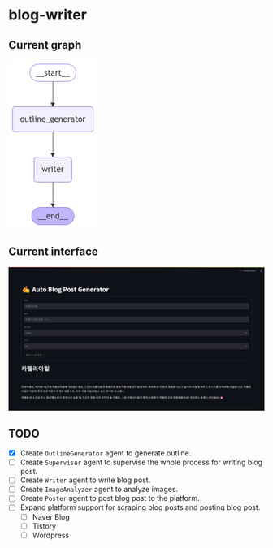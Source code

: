 # blog-writer

## Current graph

![graph](./images/graph.png)

## Current interface

![streamlit](./images/streamlit.png)

## TODO

- [x] Create `OutlineGenerator` agent to generate outline.
- [ ] Create `Supervisor` agent to supervise the whole process for writing blog post.
- [ ] Create `Writer` agent to write blog post.
- [ ] Create `ImageAnalyzer` agent to analyze images.
- [ ] Create `Poster` agent to post blog post to the platform.
- [ ] Expand platform support for scraping blog posts and posting blog post.
    - [ ] Naver Blog
    - [ ] Tistory
    - [ ] Wordpress
